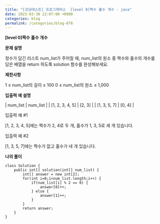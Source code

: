 ```yaml
---
title: "[코딩테스트] 프로그래머스  [level 0]짝수 홀수 개수 - java"
date: 2023-03-30 22:07:00 +0900
categories: blog
permalink: /categories/blog-078
---
```



**[level 0]짝수 홀수 개수**



**문제 설명**

정수가 담긴 리스트 num_list가 주어질 때, num_list의 원소 중 짝수와 홀수의 개수를 담은 배열을 return 하도록 solution 함수를 완성해보세요.





**제한사항**

1 ≤ num_list의 길이 ≤ 100
0 ≤ num_list의 원소 ≤ 1,000



**입출력 예 설명**

| num_list	 | num_list	 |
| [1, 2, 3, 4, 5] | [2, 3] |
| [1, 3, 5, 7] | [0, 4] |


입출력 예 #1

[1, 2, 3, 4, 5]에는 짝수가 2, 4로 두 개, 홀수가 1, 3, 5로 세 개 있습니다.

입출력 예 #2

[1, 3, 5, 7]에는 짝수가 없고 홀수가 네 개 있습니다.


**나의 풀이**

```
class Solution {
    public int[] solution(int[] num_list) {
        int[] answer = new int[2];
        for(int i=0;i<num_list.length;i++) {
            if(num_list[i] % 2 == 0) {
                answer[0]++;
            } else {
                answer[1]++;
            }
        }
        return answer;
    }
}
```


